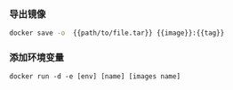 ### 导出镜像
```sh
docker save -o  {{path/to/file.tar}} {{image}}:{{tag}}
```

### 添加环境变量
```
docker run -d -e [env] [name] [images name]
```